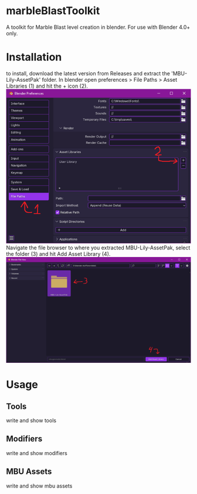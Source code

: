 # marbleBlastToolkit
A toolkit for Marble Blast level creation in blender. For use with Blender 4.0+ only.

# Installation

to install, download the latest version from Releases and extract the 'MBU-Lily-AssetPak' folder. 
In blender open preferences > File Paths > Asset Libraries (1) and hit the + icon (2).  
![](docs/images/addAsset.png)
Navigate the file browser to where you extracted MBU-Lily-AssetPak, select the folder (3) and hit Add Asset Library (4).
![](docs/images/addAssetExplorer.png)

# Usage

## Tools

write and show tools

## Modifiers

write and show modifiers

## MBU Assets

write and show mbu assets
